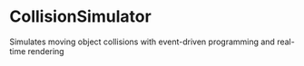 # CollisionSimulator
<p align="left">

Simulates moving object collisions with event-driven programming and real-time rendering

</p>
